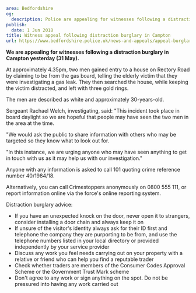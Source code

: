 ```yaml
area: Bedfordshire
og:
  description: Police are appealing for witnesses following a distraction burglary in Campton yesterday (31 May).
publish:
  date: 1 Jun 2018
title: Witness appeal following distraction burglary in Campton
url: https://www.bedfordshire.police.uk/news-and-appeals/appeal-burglary-campton-june18
```

**We are appealing for witnesses following a distraction burglary in Campton yesterday (31 May).**

At approximately 4.35pm, two men gained entry to a house on Rectory Road by claiming to be from the gas board, telling the elderly victim that they were investigating a gas leak. They then searched the house, while keeping the victim distracted, and left with three gold rings.

The men are described as white and approximately 30-years-old.

Sergeant Rachael Welch, investigating, said: "This incident took place in board daylight so we are hopeful that people may have seen the two men in the area at the time.

"We would ask the public to share information with others who may be targeted so they know what to look out for.

"In this instance, we are urging anyone who may have seen anything to get in touch with us as it may help us with our investigation."

Anyone with any information is asked to call 101 quoting crime reference number 40/1984/18.

Alternatively, you can call Crimestoppers anonymously on 0800 555 111, or report information online via the force's online reporting system.

 Distraction burglary advice:

 * If you have an unexpected knock on the door, never open it to strangers, consider installing a door chain and always keep it on
 * If unsure of the visitor's identity always ask for their ID first and telephone the company they are purporting to be from, and use the telephone numbers listed in your local directory or provided independently by your service provider
 * Discuss any work you feel needs carrying out on your property with a relative or friend who can help you find a reputable trader
 * Check whether traders are members of the Consumer Codes Approval Scheme or the Government Trust Mark scheme
 * Don't agree to any work or sign anything on the spot. Do not be pressured into having any work carried out
